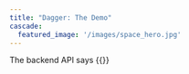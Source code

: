 ```yaml
---
title: "Dagger: The Demo"
cascade:
  featured_image: '/images/space_hero.jpg'
---
```

The backend API says {{<greeting>}}
